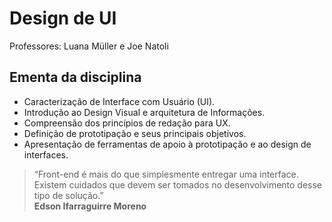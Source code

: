 # Design de UI

Professores: Luana Müller e Joe Natoli

## Ementa da disciplina

- Caracterização de Interface com Usuário (UI).
- Introdução ao Design Visual e arquitetura de Informações.
- Compreensão dos princípios de redação para UX.
- Definição de prototipação e seus principais objetivos.
- Apresentação de ferramentas de apoio à prototipação e ao design de interfaces.

> “Front-end é mais do que simplesmente entregar uma interface.
> Existem cuidados que devem ser tomados no desenvolvimento desse tipo de solução.”  
> **Edson Ifarraguirre Moreno**
